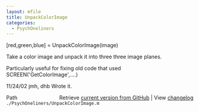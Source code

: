 ```yaml
---
layout: mfile
title: UnpackColorImage
categories:
  - PsychOneliners
---
```


\[red,green,blue\] = UnpackColorImage\(image\)

Take a color image and unpack it into three
three image planes.

Particularly useful for fixing old code
that used SCREEN\('GetColorImage',....\)

11/24/02  jmh, dhb  Wrote it.


<div class="code_header" style="text-align:right;">
  <span style="float:left;">Path&nbsp;&nbsp;</span> <span class="counter">Retrieve <a href=
  "https://raw.github.com/Psychtoolbox-3/Psychtoolbox-3/beta/./PsychOneliners/UnpackColorImage.m">current version from GitHub</a> | View <a href=
  "https://github.com/Psychtoolbox-3/Psychtoolbox-3/commits/beta/./PsychOneliners/UnpackColorImage.m">changelog</a></span>
</div>
<div class="code">
  <code>./PsychOneliners/UnpackColorImage.m</code>
</div>

